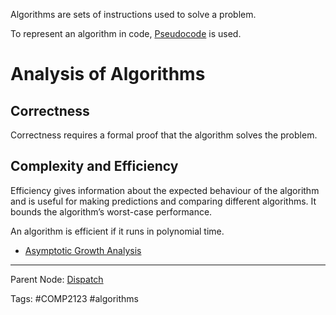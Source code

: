 Algorithms are sets of instructions used to solve a problem.

To represent an algorithm in code, [Pseudocode](./Pseudocode.md) is used.

# Analysis of Algorithms

## Correctness

Correctness requires a formal proof that the algorithm solves the problem.

## Complexity and Efficiency

Efficiency gives information about the expected behaviour of the
algorithm and is useful for making predictions and comparing
different algorithms. It bounds the algorithm’s worst-case performance.

An algorithm is efficient if it runs in polynomial time.

- [Asymptotic Growth Analysis](./Asymptotic%20Growth%20Analysis.md)

---

Parent Node: [Dispatch](../Dispatch.md)

Tags: #COMP2123 #algorithms 